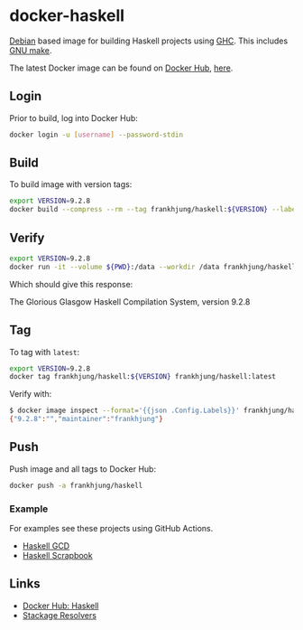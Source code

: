 # docker-haskell

[Debian](https://hub.docker.com/_/debian) based image for building Haskell
projects using [GHC](https://www.haskell.org/ghc/). This includes [GNU
make](https://www.gnu.org/software/make/).

The latest Docker image can be found on [Docker Hub](https://cloud.docker.com),
[here](https://cloud.docker.com/repository/docker/frankhjung/haskell/general).

## Login

Prior to build, log into Docker Hub:

```bash
docker login -u [username] --password-stdin
```

## Build

To build image with version tags:

```bash
export VERSION=9.2.8
docker build --compress --rm --tag frankhjung/haskell:${VERSION} --label ${VERSION} .
```

## Verify

```bash
export VERSION=9.2.8
docker run -it --volume ${PWD}:/data --workdir /data frankhjung/haskell:${VERSION}
```

Which should give this response:

  The Glorious Glasgow Haskell Compilation System, version 9.2.8

## Tag

To tag with `latest`:

```bash
export VERSION=9.2.8
docker tag frankhjung/haskell:${VERSION} frankhjung/haskell:latest
```

Verify with:

```bash
$ docker image inspect --format='{{json .Config.Labels}}' frankhjung/haskell:latest
{"9.2.8":"","maintainer":"frankhjung"}
```

## Push

Push image and all tags to Docker Hub:

```bash
docker push -a frankhjung/haskell
```

### Example

For examples see these projects using GitHub Actions.

* [Haskell GCD](https://github.com/frankhjung/haskell-gcd)
* [Haskell Scrapbook](https://github.com/frankhjung/haskell-scrapbook)

## Links

* [Docker Hub: Haskell](https://hub.docker.com/_/haskell)
* [Stackage Resolvers](https://www.stackage.org)
